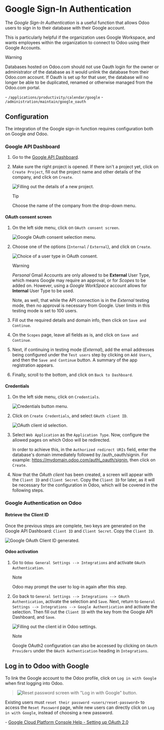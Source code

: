 # Google Sign-In Authentication

The *Google Sign-In Authentication* is a useful function that allows
Odoo users to sign in to their database with their Google account.

This is particularly helpful if the organization uses Google Workspace,
and wants employees within the organization to connect to Odoo using
their Google Accounts.

<div class="warning">

<div class="title">

Warning

</div>

Databases hosted on Odoo.com should not use Oauth login for the owner or
administrator of the database as it would unlink the database from their
Odoo.com account. If Oauth is set up for that user, the database will no
longer be able to be duplicated, renamed or otherwise managed from the
Odoo.com portal.

</div>

<div class="seealso">

\- `/applications/productivity/calendar/google` -
`/administration/maintain/google_oauth`

</div>

## Configuration

The integration of the Google sign-in function requires configuration
both on Google *and* Odoo.

### Google API Dashboard

1.  Go to the [Google API
    Dashboard](https://console.developers.google.com/).

2.  Make sure the right project is opened. If there isn't a project yet,
    click on `Create
    Project`, fill out the project name and other details of the
    company, and click on `Create`.
    
    ![Filling out the details of a new
    project.](google/new-project-details.png)
    
    <div class="tip">
    
    <div class="title">
    
    Tip
    
    </div>
    
    Choose the name of the company from the drop-down menu.
    
    </div>

#### OAuth consent screen

1.  On the left side menu, click on `OAuth consent screen`.
    
    ![Google OAuth consent selection
    menu.](google/consent-selection.png)

2.  Choose one of the options (`Internal` / `External`), and click on
    `Create`.
    
    ![Choice of a user type in OAuth consent.](google/consent.png)
    
    <div class="warning">
    
    <div class="title">
    
    Warning
    
    </div>
    
    *Personal* Gmail Accounts are only allowed to be **External** User
    Type, which means Google may require an approval, or for *Scopes* to
    be added on. However, using a *Google WorkSpace* account allows for
    **Internal** User Type to be used.
    
    Note, as well, that while the API connection is in the *External*
    testing mode, then no approval is necessary from Google. User limits
    in this testing mode is set to 100 users.
    
    </div>

3.  Fill out the required details and domain info, then click on `Save
    and Continue`.

4.  On the `Scopes` page, leave all fields as is, and click on `Save and
    Continue`.

5.  Next, if continuing in testing mode (*External*), add the email
    addresses being configured under the `Test users` step by clicking
    on `Add Users`, and then the `Save and Continue` button. A summary
    of the app registration appears.

6.  Finally, scroll to the bottom, and click on `Back to Dashboard`.

#### Credentials

1.  On the left side menu, click on `Credentials`.
    
    ![Credentials button menu.](google/credentials-button.png)

2.  Click on `Create Credentials`, and select `OAuth client ID`.
    
    ![OAuth client id selection.](google/client-id.png)

3.  Select `Web Application` as the `Application Type`. Now, configure
    the allowed pages on which Odoo will be redirected.
    
    In order to achieve this, in the `Authorized redirect URIs` field,
    enter the database's domain immediately followed by
    <span class="title-ref">/auth\_oauth/signin</span>. For example:
    <span class="title-ref">https://mydomain.odoo.com/auth\_oauth/signin</span>,
    then click on `Create`.

4.  Now that the *OAuth client* has been created, a screen will appear
    with the `Client ID` and `Client Secret`. Copy the `Client ID` for
    later, as it will be necessary for the configuration in Odoo, which
    will be covered in the following steps.

### Google Authentication on Odoo

#### Retrieve the Client ID

Once the previous steps are complete, two keys are generated on the
Google API Dashboard: `Client ID` and `Client Secret`. Copy the `Client
ID`.

![Google OAuth Client ID generated.](google/secret-ids.png)

#### Odoo activation

1.  Go to `Odoo General Settings --> Integrations` and activate `OAuth
    Authentication`.
    
    <div class="note">
    
    <div class="title">
    
    Note
    
    </div>
    
    Odoo may prompt the user to log-in again after this step.
    
    </div>

2.  Go back to `General Settings --> Integrations --> OAuth
    Authentication`, activate the selection and `Save`. Next, return to
    `General Settings -->
    Integrations --> Google Authentication` and activate the selection.
    Then fill out the `Client ID` with the key from the Google API
    Dashboard, and `Save`.
    
    ![Filling out the client id in Odoo
    settings.](google/odoo-client-id.png)
    
    <div class="note">
    
    <div class="title">
    
    Note
    
    </div>
    
    Google OAuth2 configuration can also be accessed by clicking on
    `OAuth Providers` under the `OAuth Authentication` heading in
    `Integrations`.
    
    </div>

## Log in to Odoo with Google

To link the Google account to the Odoo profile, click on `Log in with
Google` when first logging into Odoo.

> ![Reset password screen with "Log in with Google"
> button.](google/first-login.png)

Existing users must `reset their password <users/reset-password>` to
access the `Reset Password` page, while new users can directly click on
`Log in with
Google`, instead of choosing a new password.

<div class="seealso">

\- [Google Cloud Platform Console Help - Setting up
OAuth 2.0](https://support.google.com/cloud/answer/6158849)

</div>
